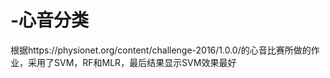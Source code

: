 # -心音分类
根据https://physionet.org/content/challenge-2016/1.0.0/的心音比赛所做的作业，采用了SVM，RF和MLR，最后结果显示SVM效果最好
